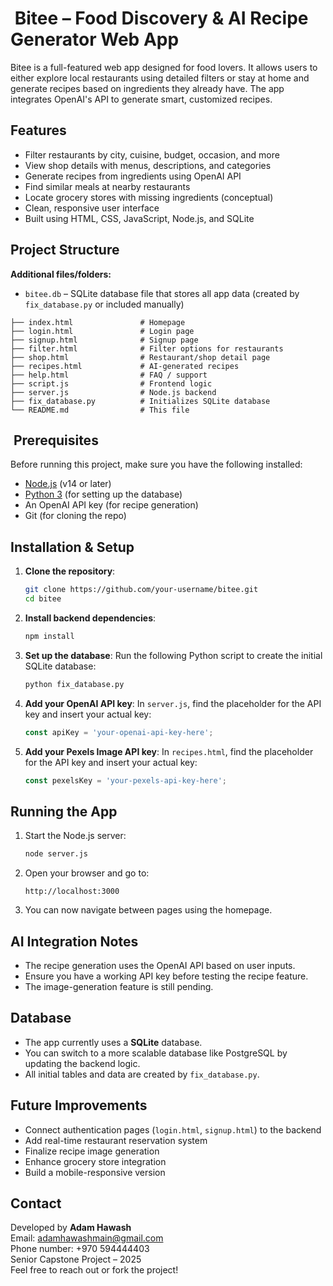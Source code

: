 # ️ Bitee – Food Discovery & AI Recipe Generator Web App

Bitee is a full-featured web app designed for food lovers. It allows users to either explore local restaurants using detailed filters or stay at home and generate recipes based on ingredients they already have. The app integrates OpenAI's API to generate smart, customized recipes.

##  Features

- Filter restaurants by city, cuisine, budget, occasion, and more
- View shop details with menus, descriptions, and categories
- Generate recipes from ingredients using OpenAI API
- Find similar meals at nearby restaurants
- Locate grocery stores with missing ingredients (conceptual)
- Clean, responsive user interface
- Built using HTML, CSS, JavaScript, Node.js, and SQLite

##  Project Structure

**Additional files/folders:**
- `bitee.db` – SQLite database file that stores all app data (created by `fix_database.py` or included manually)

```
├── index.html               # Homepage
├── login.html               # Login page
├── signup.html              # Signup page
├── filter.html              # Filter options for restaurants
├── shop.html                # Restaurant/shop detail page
├── recipes.html             # AI-generated recipes
├── help.html                # FAQ / support
├── script.js                # Frontend logic
├── server.js                # Node.js backend
├── fix_database.py          # Initializes SQLite database
└── README.md                # This file
```

## ️ Prerequisites

Before running this project, make sure you have the following installed:

- [Node.js](https://nodejs.org/) (v14 or later)
- [Python 3](https://www.python.org/) (for setting up the database)
- An OpenAI API key (for recipe generation)
- Git (for cloning the repo)

## Installation & Setup

1. **Clone the repository**:
   ```bash
   git clone https://github.com/your-username/bitee.git
   cd bitee
   ```

2. **Install backend dependencies**:
   ```bash
   npm install
   ```

3. **Set up the database**:
   Run the following Python script to create the initial SQLite database:
   ```bash
   python fix_database.py
   ```

4. **Add your OpenAI API key**:
   In `server.js`, find the placeholder for the API key and insert your actual key:
   ```js
   const apiKey = 'your-openai-api-key-here';
   ```

5. **Add your Pexels Image API key**:
   In `recipes.html`, find the placeholder for the API key and insert your actual key:
   ```js
   const pexelsKey = 'your-pexels-api-key-here';
   ```

## Running the App

1. Start the Node.js server:
   ```bash
   node server.js
   ```

2. Open your browser and go to:
   ```
   http://localhost:3000
   ```

3. You can now navigate between pages using the homepage.

## AI Integration Notes

- The recipe generation uses the OpenAI API based on user inputs.
- Ensure you have a working API key before testing the recipe feature.
- The image-generation feature is still pending.

## Database

- The app currently uses a **SQLite** database.
- You can switch to a more scalable database like PostgreSQL by updating the backend logic.
- All initial tables and data are created by `fix_database.py`.

##  Future Improvements

- Connect authentication pages (`login.html`, `signup.html`) to the backend
- Add real-time restaurant reservation system
- Finalize recipe image generation
- Enhance grocery store integration
- Build a mobile-responsive version

##  Contact

Developed by **Adam Hawash**  
Email: adamhawashmain@gmail.com  
Phone number: +970 594444403  
Senior Capstone Project – 2025  
Feel free to reach out or fork the project!
